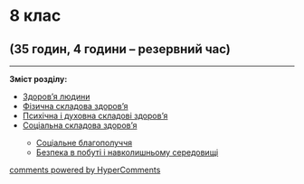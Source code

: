 <div id="hypercomments_widget" class="js-hypercomments-widget invisible"></div>

# 8 клас

## (35 годин, 4 години – резервний час)

<hr>
<p><b>Зміст розділу:</b></p>
<ul type="disc">
<li><a href="https://healthmon59.ed-era.com/4/zdorovya_ludiny.html">Здоров’я людини</a></li>
<li><a href="https://healthmon59.ed-era.com/4/fizichna_skladova_zdorovya.html">Фізична складова здоров’я</a></li>
<li><a href="https://healthmon59.ed-era.com/4/psykhychna_ta_dukhovna_skladovy_zdorovya.html">Психічна і духовна складові здоров’я</a></li>
<li><a href="https://healthmon59.ed-era.com/4/socialna_skladova_zdorovya.html">Соціальна складова здоров’я</a></li>
<ul type="circle">
<li><a href="https://healthmon59.ed-era.com/4/soc_blagopoluchhya.html">Соціальне благополуччя</a></li>
<li><a href="https://healthmon59.ed-era.com/4/bezpeka_v_pobuty_ta_navk_seredovyschy.html">Безпека в побуті і навколишньому середовищі</a></li>
</ul>
</ul>

<div class="js-hypercomments-container">
<a href="http://hypercomments.com" class="hc-link" title="comments widget">comments powered by HyperComments</a>
</div>